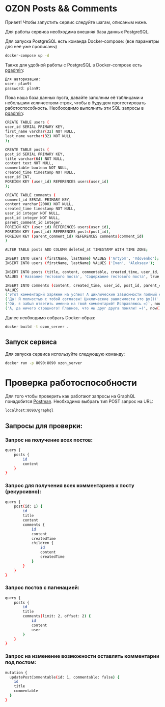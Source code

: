 
# OZON Posts && Comments

Привет! Чтобы запустить сервис следуйте шагам, описаным ниже.

Для работы сервиса необходима внешняя база данных PostgreSQL.

Для запуска PostgreSQL есть команда Docker-compose:
(все параметры для неё уже прописаны)
```bash
docker-compose up -d
```
Также для удобной работы с PostgreSQL в Docker-compose есть [pgadmin](http://localhost:8080/browser/):

```bash
Для авторизации:
user: plan9t
password: plan9t
```

Пока наша база данных пуста, давайте заполним её таблицами и небольшим количеством строк, чтобы в будущем протестировать работоспособность.
Необоходимо выполнить эти SQL-запросы в [pgadmin](http://localhost:8080/browser/):
```bash
CREATE TABLE users (
user_id SERIAL PRIMARY KEY,
first_name varchar(32) NOT NULL,
last_name varchar(32) NOT NULL
);

CREATE TABLE posts (
post_id SERIAL PRIMARY KEY,
title varchar(64) NOT NULL,
content text NOT NULL,
commentable boolean NOT NULL,
created_time timestamp NOT NULL,
user_id INT,
FOREIGN KEY (user_id) REFERENCES users(user_id)
);

CREATE TABLE comments (
comment_id SERIAL PRIMARY KEY,
content varchar(2000) NOT NULL,
created_time timestamp NOT NULL,
user_id integer NOT NULL,
post_id integer NOT NULL,
parent_comment_id integer,
FOREIGN KEY (user_id) REFERENCES users(user_id),
FOREIGN KEY (post_id) REFERENCES posts(post_id),
FOREIGN KEY (parent_comment_id) REFERENCES comments(comment_id)
)

ALTER TABLE posts ADD COLUMN deleted_at TIMESTAMP WITH TIME ZONE;

INSERT INTO users (firstName, lastName) VALUES ('Artyom', 'Vdovenko');
INSERT INTO users (firstName, lastName) VALUES ('Ivan', 'Alekseev');

INSERT INTO posts (title, content, commentable, created_time, user_id, id) 
VALUES ('Название тестового поста', 'Содержание тестового поста', true, now(), 1, 1);

INSERT INTO comments (content, created_time, user_id, post_id, parent_comment_id) 
VALUES 
('Этот комментарий заряжен на успех! А циклические зависимости полный отстой!!!', now(), 1, 1, NULL),
('Да! Я полностью с тобой согласен! Циклические зависимости это фу(((', now(), 2, 1, NULL),
('Ой, я забыл ответить именно на твой комментарий! Исправляюсь =)', now(), 2, 1, 1),
('А, да ничего страшного! Главное, что мы друг друга поняли! =)', now(), 1, 1, 3);
```

Далее необходимо собрать Docker-образ:
```bash
docker build -t ozon_server . 
```
## Запуск сервиса

Для запуска сервиса используйте следующую команду:

```bash
docker run -p 8090:8090 ozon_server
```

# Проверка работоспособности
Для того чтобы проверить как работают запросы на GraphQL понадобится [Postman](https://www.postman.com/downloads/).
Необходимо выбрать тип POST запрос на URL:
```bash
localhost:8090/graphql
```

## Запросы для проверки:
### Запрос на получение всех постов:
```bash
query {
    posts {
        id
        content
    }
}
```


### Запрос для получения всех комментариев к посту (рекурсивно):
```bash
query {
    post(id: 1) {
        id
        title
        content
        comments {
            id
            content
            createdTime
            children {
                id
                content
                createdTime
            }
        }
    }
}
```


### Запрос постов с пагинацией:
```bash
query {
    posts {
        id
        title
        comments(limit: 2, offset: 2) {
            id
            content
            user
        }
    }
}
```

### Запрос на изменение возможности оставлять комментарии под постом:
```bash
mutation {
  updatePostCommentable(id: 1, commentable: false) {
    id
    title
    commentable
  }
}
```


